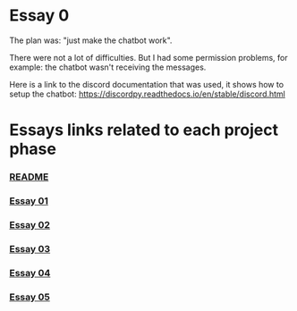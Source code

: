 # Essay 0

The plan was: "just make the chatbot work".

There were not a lot of difficulties. But I had some permission problems, for example: the chatbot wasn't receiving the messages.

Here is a link to the discord documentation that was used, it shows how to setup the chatbot: https://discordpy.readthedocs.io/en/stable/discord.html


# Essays links related to each project phase
### [README](../README.md)
### [Essay 01](./essay_1.md)
### [Essay 02](./essay_2.md)
### [Essay 03](./essay_3.md)
### [Essay 04](./essay_4.md)
### [Essay 05](./essay_5.md)